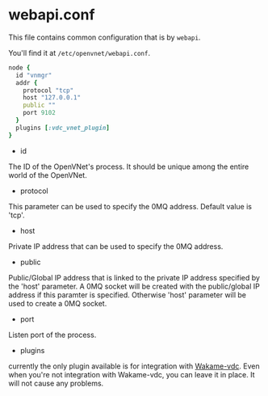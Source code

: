 # webapi.conf

This file contains common configuration that is by `webapi`.

You'll find it at `/etc/openvnet/webapi.conf`.

```ruby
node {
  id "vnmgr"
  addr {
    protocol "tcp"
    host "127.0.0.1"
    public ""
    port 9102
  }
  plugins [:vdc_vnet_plugin]
}
```


* id

The ID of the OpenVNet's process. It should be unique among the entire world of the OpenVNet.

* protocol

This parameter can be used to specify the 0MQ address. Default value is 'tcp'.

* host

Private IP address that can be used to specify the 0MQ address.

* public

Public/Global IP address that is linked to the private IP address specified by the 'host' parameter. A 0MQ socket will be created with the public/global IP address if this paramter is specified. Otherwise 'host' parameter will be used to create a 0MQ socket.

* port

Listen port of the process.

* plugins

currently the only plugin available is for integration with [Wakame-vdc](http://wakame-vdc.org). Even when you're not integration with Wakame-vdc, you can leave it in place. It will not cause any problems.
